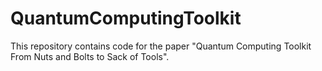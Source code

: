 # QuantumComputingToolkit
This repository contains code for the paper "Quantum Computing Toolkit From Nuts and Bolts to Sack of Tools".  
